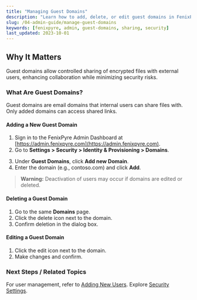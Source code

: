 ```yaml
---
title: "Managing Guest Domains"
description: "Learn how to add, delete, or edit guest domains in FenixPyre to control external access to encrypted files."
slug: /04-admin-guide/manage-guest-domains
keywords: [fenixpyre, admin, guest-domains, sharing, security]
last_updated: 2023-10-01
---
```


## Why It Matters
Guest domains allow controlled sharing of encrypted files with external users, enhancing collaboration while minimizing security risks.

### What Are Guest Domains?
Guest domains are email domains that internal users can share files with. Only added domains can access shared links.

#### Adding a New Guest Domain
1. Sign in to the FenixPyre Admin Dashboard at [https://admin.fenixpyre.com](https://admin.fenixpyre.com).
2. Go to **Settings > Security > Identity & Provisioning > Domains**.

<!-- IMG: ./media/04-admin-guide/domains-page-screenshot.png | Alt: Domains section in Admin Dashboard -->

3. Under **Guest Domains**, click **Add new Domain**.
4. Enter the domain (e.g., contoso.com) and click **Add**.

<!-- IMG: ./media/04-admin-guide/add-domain-screenshot.png | Alt: Add domain form -->

> **Warning:** Deactivation of users may occur if domains are edited or deleted.

#### Deleting a Guest Domain
1. Go to the same **Domains** page.
2. Click the delete icon next to the domain.
3. Confirm deletion in the dialog box.

<!-- IMG: ./media/04-admin-guide/delete-domain-screenshot.png | Alt: Delete domain confirmation -->

#### Editing a Guest Domain
1. Click the edit icon next to the domain.
2. Make changes and confirm.

<!-- IMG: ./media/04-admin-guide/edit-domain-screenshot.png | Alt: Edit domain interface -->

### Next Steps / Related Topics
For user management, refer to [Adding New Users](/04-admin-guide/add-new-user). Explore [Security Settings](/04-admin-guide/security-settings).